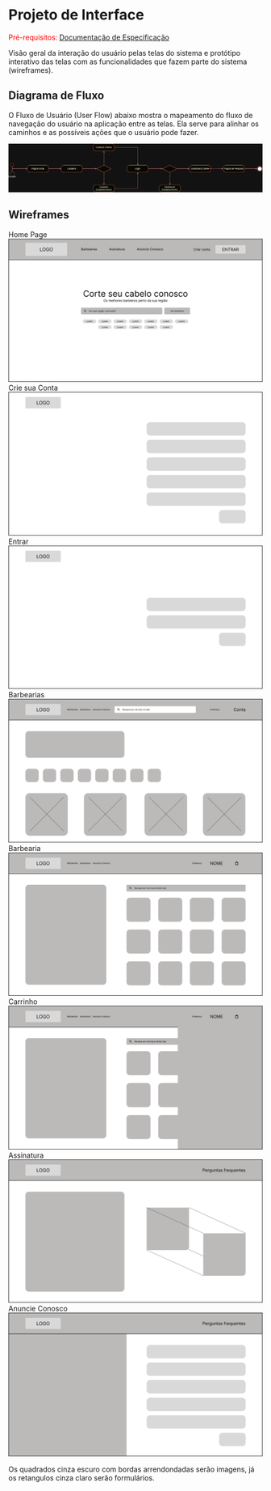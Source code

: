 
# Projeto de Interface

<span style="color:red">Pré-requisitos: <a href="2-Especificação do Projeto.md"> Documentação de Especificação</a></span>

Visão geral da interação do usuário pelas telas do sistema e protótipo interativo das telas com as funcionalidades que fazem parte do sistema (wireframes).


## Diagrama de Fluxo

O Fluxo de Usuário (User Flow) abaixo mostra o mapeamento do fluxo de navegação do usuário na aplicação entre as telas. Ela serve para alinhar os caminhos e as possíveis ações que o usuário pode fazer.

![Diagrama de Fluxo de Usuário](./img/userflow-diagram.png)


## Wireframes

Home Page
![Home Page](./img/Wireframes/Home.png)
Crie sua Conta
![Home Page](./img/Wireframes/Crie%20sua%20Conta.png)
Entrar
![Entrar](./img/Wireframes/Entrar.png)
Barbearias
![Barbearias](./img/Wireframes/Barbearias.png)
Barbearia
![Barbearia](./img/Wireframes/Barbearia.png)
Carrinho
![Carrinho](./img/Wireframes/Carrinho.png)
Assinatura
![Assinatura](./img/Wireframes/Assinatura.png)
Anuncie Conosco
![Anuncie Conosco](./img/Wireframes/Anuncie%20conosco.png)

Os quadrados cinza escuro com bordas arrendondadas serão imagens, já os retangulos cinza claro serão formulários.

